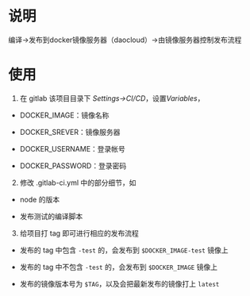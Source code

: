# 说明

编译->发布到docker镜像服务器（daocloud）->由镜像服务器控制发布流程

# 使用

1. 在 gitlab 该项目目录下 *Settings->CI/CD*，设置*Variables*，

- DOCKER_IMAGE：镜像名称

- DOCKER_SREVER：镜像服务器

- DOCKER_USERNAME：登录帐号

- DOCKER_PASSWORD：登录密码

2. 修改 .gitlab-ci.yml 中的部分细节，如

- node 的版本

- 发布测试的编译脚本

3. 给项目打 tag 即可进行相应的发布流程

- 发布的 tag 中包含 `-test` 的，会发布到 `$DOCKER_IMAGE-test` 镜像上

- 发布的 tag 中不包含 `-test` 的，会发布到 `$DOCKER_IMAGE` 镜像上

- 发布的镜像版本号为 `$TAG`，以及会把最新发布的镜像打上 `latest`
